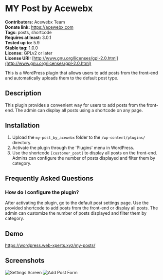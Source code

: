 # MY Post by Acewebx

**Contributors:** Acewebx Team  
**Donate link:** https://acewebx.com  
**Tags:** posts, shortcode  
**Requires at least:** 3.0.1  
**Tested up to:** 5.9  
**Stable tag:** 1.0.0  
**License:** GPLv2 or later  
**License URI:** [http://www.gnu.org/licenses/gpl-2.0.html](http://www.gnu.org/licenses/gpl-2.0.html)  

This is a WordPress plugin that allows users to add posts from the front-end and automatically uploads them to the default post type.

## Description
This plugin provides a convenient way for users to add posts from the front-end. The admin can display all posts using a shortcode on any page.

## Installation
1. Upload the `my-post_by_acewebx` folder to the `/wp-content/plugins/` directory.
2. Activate the plugin through the 'Plugins' menu in WordPress.
3. Use the shortcode `[customer_post]` to display all posts on the front-end. Admins can configure the number of posts displayed and filter them by category.

## Frequently Asked Questions

### How do I configure the plugin?
After activating the plugin, go to the default post settings page. Use the provided shortcode to add posts from the front-end or display all posts. The admin can customize the number of posts displayed and filter them by category.

## Demo
https://wordpress.web-xperts.xyz/my-posts/

## Screenshots

![Settings Screen](https://wordpress.web-xperts.xyz/wp-content/uploads/2024/09/Screenshot-from-2024-09-11-03-38-07-1024x521.png)
![Add Post Form](https://wordpress.web-xperts.xyz/wp-content/uploads/2024/09/Screenshot-from-2024-09-11-03-40-59-1024x521.png)